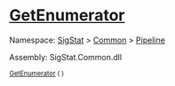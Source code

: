 # [GetEnumerator](./ParallelTransformPipeline-100663501.md)

Namespace: [SigStat]() > [Common](./../../README.md) > [Pipeline](./../README.md)

Assembly: SigStat.Common.dll

<sub>[GetEnumerator](./ParallelTransformPipeline-100663501.md) (  )</sub>              <sub></sub>
